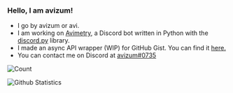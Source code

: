 ### Hello, I am avizum!

- I go by avizum or avi. 
- I am working on [Avimetry](https://top.gg/bot/756257170521063444), a Discord bot written in Python with the [discord.py](https://github.com/Rapptz/discord.py) library.
- I made an async API wrapper (WIP) for GitHub Gist. You can find it [here.](https://github.com/avizum/asyncgist)
- You can contact me on Discord at [avizum#0735](https://discord.com/users/750135653638865017)

![Count](https://komarev.com/ghpvc/?username=avizum)

![Github Statistics](https://github-readme-stats.vercel.app/api?username=avizum&theme=tokyonight)
